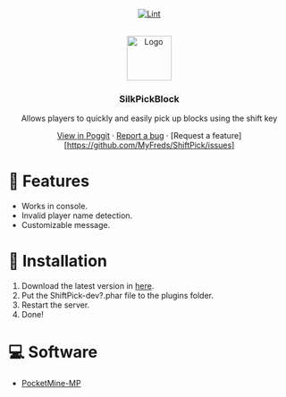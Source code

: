 <!-- PROJECT BADGES -->
<div align="center">

[![Lint](https://poggit.pmmp.io/ci.shield/MyFreds/ShiftPick/ShiftPick)](https://poggit.pmmp.io/ci/MyFreds/ShiftPick/ShiftPick)

</div>


<!-- PROJECT LOGO -->
<br />
<div align="center">
  <img src="https://raw.githubusercontent.com/MyFreds/ShiftPick/main/img/icon.png" alt="Logo" width="80" height="80">
  <h3>SilkPickBlock</h3>
  <p align="center">
    Allows players to quickly and easily pick up blocks using the shift key

[View in Poggit](https://poggit.pmmp.io/ci/MyFreds/ShiftPick/ShiftPick) · [Report a bug](https://github.com/MyFreds/ShiftPick/issues) · [Request a feature][https://github.com/MyFreds/ShiftPick/issues]

  </p>
</div>


<!-- ABOUT THE PROJECT -->

# 📌 Features

- Works in console.
- Invalid player name detection.
- Customizable message.

# 🔁 Installation

1. Download the latest version in [here](https://poggit.pmmp.io/ci/MyFreds/ShiftPick/ShiftPick).
2. Put the ShiftPick-dev?.phar file to the plugins folder.
3. Restart the server.
4. Done!

# 💻 Software
- [PocketMine-MP](https://github.com/pmmp/PocketMine-MP\releases)
